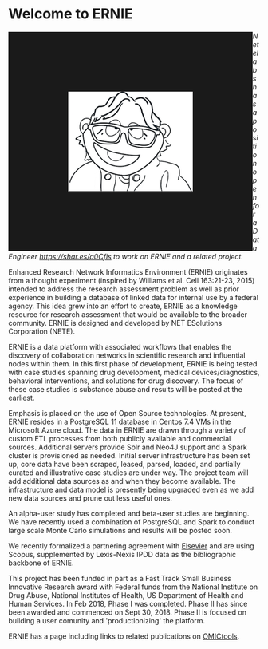 # Welcome to ERNIE
<img align="left" src="ERNIE.png" width="250" height="200" border="120">

*Netelabs has a position open for a Data Engineer https://shar.es/a0Cfis to work on ERNIE and a related project.*

Enhanced Research Network Informatics Environment (ERNIE) originates from a thought experiment (inspired by Williams et al. Cell 163:21-23, 2015) intended to address the research assessment problem as well as prior experience in building a database of linked data for internal use by a federal agency. This idea grew into an effort to create, ERNIE as a knowledge resource for research assessment that would be available to the broader community. ERNIE is designed and developed by NET ESolutions Corporation (NETE). 

ERNIE is a data platform with associated workflows that enables the discovery of collaboration networks in scientific research and influential nodes within them. In this first phase of development, ERNIE is being tested with case studies spanning drug development, medical devices/diagnostics, behavioral interventions, and solutions for drug discovery. The focus of these case studies is substance abuse and results will be posted at the earliest. 

Emphasis is placed on the use of Open Source technologies. At present, ERNIE resides in a PostgreSQL 11 database in 
Centos 7.4 VMs in the Microsoft Azure cloud. The data in ERNIE are drawn through a variety of custom ETL processes from both 
publicly available and commercial sources. Additional servers provide Solr and Neo4J support and a Spark cluster is provisioned as needed.  Initial server infrastructure has been set up, core data have been scraped, leased, parsed, loaded, and partially curated and illustrative case studies are under way. The project team will add additional data sources as and when they become available. The infrastructure and data model is presently being upgraded even as we add new data sources and prune out less useful ones.

An alpha-user study has completed and beta-user studies are beginning. We have recently used a combination of PostgreSQL and Spark to conduct large scale Monte Carlo simulations and results will be posted soon.

We recently formalized a partnering agreement with [Elsevier](https://www.elsevier.com) and are using Scopus, supplemented by Lexis-Nexis IPDD data as the bibliographic backbone of ERNIE.

This project has been funded in part as a Fast Track Small Business Innovative Research award with Federal funds from the National Institute on Drug Abuse, National Institutes of Health, US Department of Health and Human Services. In Feb 2018, Phase I was completed. Phase II has since been awarded and commenced on Sept 30, 2018. Phase II is focused on building a user comunity and 'productionizing' the platform.
 
ERNIE has a page including links to related publications on [OMICtools](https://omictools.com/ernie-tool).
